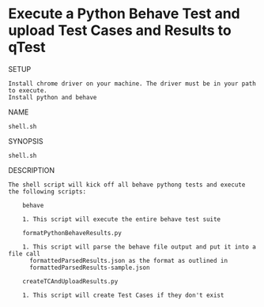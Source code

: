 # Execute a Python Behave Test and upload Test Cases and Results to qTest

SETUP

    Install chrome driver on your machine. The driver must be in your path to execute.
    Install python and behave

NAME

    shell.sh

SYNOPSIS

    shell.sh

DESCRIPTION

    The shell script will kick off all behave pythong tests and execute the following scripts:
    
        behave 

        1. This script will execute the entire behave test suite

        formatPythonBehaveResults.py

        1. This script will parse the behave file output and put it into a file call
          formattedParsedResults.json as the format as outlined in
          formattedParsedResults-sample.json

        createTCAndUploadResults.py

        1. This script will create Test Cases if they don't exist
